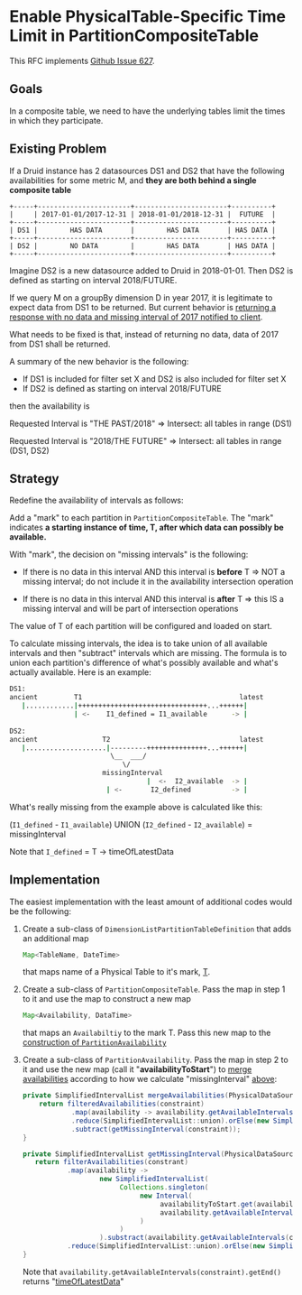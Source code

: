 # Enable PhysicalTable-Specific Time Limit in PartitionCompositeTable

This RFC implements [Github Issue 627](https://github.com/yahoo/fili/issues/627).

## Goals

In a composite table, we need to have the underlying tables limit the times in which they participate. 

## Existing Problem
If a Druid instance has 2 datasources DS1 and DS2 that have the following availabilities for some metric M, and **they
are both behind a single composite table**

```
+-----+-----------------------+-----------------------+----------+
|     | 2017-01-01/2017-12-31 | 2018-01-01/2018-12-31 |  FUTURE  |
+-----+-----------------------+-----------------------+----------+
| DS1 |        HAS DATA       |        HAS DATA       | HAS DATA |
+-----+-----------------------+-----------------------+----------+
| DS2 |        NO DATA        |        HAS DATA       | HAS DATA |
+-----+-----------------------+-----------------------+----------+
```

Imagine DS2 is a new datasource added to Druid in 2018-01-01. Then DS2 is defined as starting on interval 2018/FUTURE.

If we query M on a groupBy dimension D in year 2017, it is legitimate to expect data from DS1 to be returned. But
current behavior is [returning a response with no data and missing interval of 2017 notified to client](https://github.com/yahoo/fili/blob/master/fili-core/src/main/java/com/yahoo/bard/webservice/table/availability/PartitionAvailability.java#L92).

What needs to be fixed is that, instead of returning no data, data of 2017 from DS1 shall be returned.

A summary of the new behavior is the following:

* If DS1 is included for filter set X and DS2 is also included for filter set X
* If DS2 is defined as starting on interval 2018/FUTURE

then the availability is

Requested Interval is "THE PAST/2018" => Intersect: all tables in range (DS1)

Requested Interval is "2018/THE FUTURE" => Intersect: all tables in range (DS1, DS2)

## Strategy
Redefine the availability of intervals as follows:

Add a "mark" to each partition in `PartitionCompositeTable`. The "mark" indicates **a starting instance of time, T,
after which data can possibly be available.**

With "mark", the decision on "missing intervals" is the following:

* If there is no data in this interval AND this interval is **before** T => NOT a missing interval; do not include it in
the availability intersection operation

* If there is no data in this interval AND this interval is **after** T => this IS a missing interval and will be part
of intersection operations

The value of T of each partition will be configured and loaded on start.

To calculate missing intervals, the idea is to take union of all available intervals and then "subtract" intervals which
are missing. The formula is to union each partition's difference of what's possibly available and what's actually
available. Here is an example:

```bash
DS1:
ancient         T1                                       latest
   |............|++++++++++++++++++++++++++++++++...++++++|
                | <-    I1_defined = I1_available      -> |   
   
DS2:
ancient                T2                                latest
   |....................|---------+++++++++++++++...++++++|
                         \__  ___/
                            \/
                       missingInterval
                                  |  <-  I2_available  -> |
                        | <-       I2_defined          -> |          
```

What's really missing from the example above is calculated like this:

(`I1_defined` - `I1_available`) UNION (`I2_defined` - `I2_available`) = missingInterval

Note that `I_defined` = T -> timeOfLatestData

## Implementation
The easiest implementation with the least amount of additional codes would be the following:

1. Create a sub-class of `DimensionListPartitionTableDefinition` that adds an additional map

    ```java
    Map<TableName, DateTime>
    ```

    that maps name of a Physical Table to it's mark, [T](#strategy).

2. Create a sub-class of `PartitionCompositeTable`. Pass the map in step 1 to it and use the map to construct a new map 

    ```java
    Map<Availability, DataTime>
    ```
    
    that maps an `Availabiltiy` to the mark T. Pass this new map to the
    [construction of `PartitionAvailability`](https://github.com/yahoo/fili/blob/master/fili-core/src/main/java/com/yahoo/bard/webservice/table/PartitionCompositeTable.java#L56-L57)
    
3. Create a sub-class of `PartitionAvailability`. Pass the map in step 2 to it and use the new
   map (call it "**availabilityToStart**") to
   [merge availabilities](https://github.com/yahoo/fili/blob/a23cf0412b6b50a7ca7cd718ef9b49cc79343972/fili-core/src/main/java/com/yahoo/bard/webservice/table/availability/PartitionAvailability.java#L89-L93)
   according to how we calculate "missingInterval" [above](#strategy):

    ```java
    private SimplifiedIntervalList mergeAvailabilities(PhysicalDataSourceConstraint constraint) {
        return filteredAvailabilities(constraint)
                .map(availability -> availability.getAvailableIntervals(constraint))
                .reduce(SimplifiedIntervalList::union).orElse(new SimplifiedIntervalList())
                .subtract(getMissingInterval(constraint));
    }
 
    private SimplifiedIntervalList getMissingInterval(PhysicalDataSourceConstraint constraint) {
       return filterAvailabilities(constrant)
               .map(availability ->
                       new SimplifiedIntervalList(
                            Collections.singleton(
                                 new Interval(
                                      availabilityToStart.get(availability),
                                      availability.getAvailableIntervals(constraint).getEnd()
                                 )
                            )
                       ).substract(availability.getAvailableIntervals(constraint)))
               .reduce(SimplifiedIntervalList::union).orElse(new SimplifiedIntervalList());
    }
    ```
    
    Note that `availability.getAvailableIntervals(constraint).getEnd()` returns "[timeOfLatestData](#strategy)"
